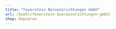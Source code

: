 ```yaml
---
title: "Feuerstein Büroeinrichtungen GmbH"
url: /buehl/feuerstein-bueroeinrichtungen-gmbh/
shop: Kopieren
---
```

